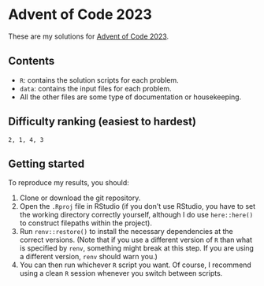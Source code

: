 # Advent of Code 2023

These are my solutions for [Advent of Code 2023](https://adventofcode.com/2023).

## Contents

* `R`: contains the solution scripts for each problem.
* `data`: contains the input files for each problem.
* All the other files are some type of documentation or housekeeping.

## Difficulty ranking (easiest to hardest)

`2, 1, 4, 3`

## Getting started

To reproduce my results, you should:

1. Clone or download the git repository.
1. Open the `.Rproj` file in RStudio (if you don't use RStudio, you have
to set the working directory correctly yourself, although I do use
`here::here()` to construct filepaths within the project).
1. Run `renv::restore()` to install the necessary dependencies at the correct
versions. (Note that if you use a different version of `R` than what is
specified by `renv`, something might break at this step. If you are using a
different version, `renv` should warn you.)
1. You can then run whichever `R` script you want. Of course, I recommend
using a clean `R` session whenever you switch between scripts.

<!-- END OF FILE -->
